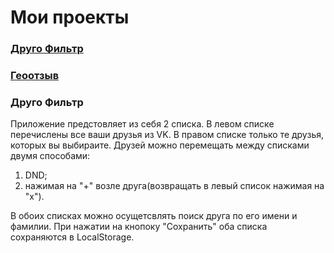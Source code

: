 # Мои проекты

 ### [Друго Фильтр](https://ilyatag.github.io/PrVkFriendsFilter)
 
 ### [Геоотзыв](https://ilyatag.github.io/PrYaMap/)


### Друго Фильтр
Приложение предстовляет из себя 2 списка. 
В левом списке перечислены все ваши друзья из VK. 
В правом списке только те друзья, которых вы выбираите. 
Друзей можно перемещать между списками двумя способами:
 1. DND;
 2. нажимая на "+" возле друга(возвращать в левый список нажимая на "x").
 
В обоих списках можно осущетсвлять поиск друга по его имени и фамилии.
При нажатии на кнопоку "Сохранить" оба списка сохраняются в LocalStorage.
